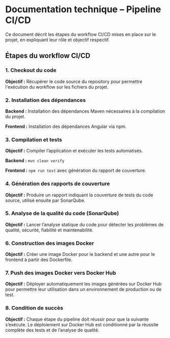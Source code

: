 # Documentation technique – Pipeline CI/CD

Ce document décrit les étapes du workflow CI/CD mises en place sur le projet, en expliquant leur rôle et objectif respectif.

## Étapes du workflow CI/CD

### 1. Checkout du code

**Objectif :** Récupérer le code source du repository pour permettre l'exécution du workflow sur les fichiers du projet.

### 2. Installation des dépendances

**Backend :** Installation des dépendances Maven nécessaires à la compilation du projet. 

**Frontend :** Installation des dépendances Angular via npm.

### 3. Compilation et tests

**Objectif :** Compiler l’application et exécuter les tests automatisés.  

**Backend :** `mvn clean verify`  

**Frontend :** `npm run test` avec génération du rapport de couverture.

### 4. Génération des rapports de couverture

**Objectif :** Produire un rapport indiquant la couverture de tests du code source, utilisé ensuite par SonarQube.

### 5. Analyse de la qualité du code (SonarQube)

**Objectif :** Lancer l’analyse statique du code pour détecter les problèmes de qualité, sécurité, fiabilité et maintenabilité.

### 6. Construction des images Docker

**Objectif :** Créer une image Docker pour le backend et une autre pour le frontend à partir des Dockerfile.

### 7. Push des images Docker vers Docker Hub

**Objectif :** Déployer automatiquement les images générées sur Docker Hub pour permettre leur utilisation dans un environnement de production ou de test.

### 8. Condition de succès

**Objectif :** Chaque étape du pipeline doit réussir pour que la suivante s’exécute. Le déploiement sur Docker Hub est conditionné par la réussite complète des tests et de l’analyse de qualité.

